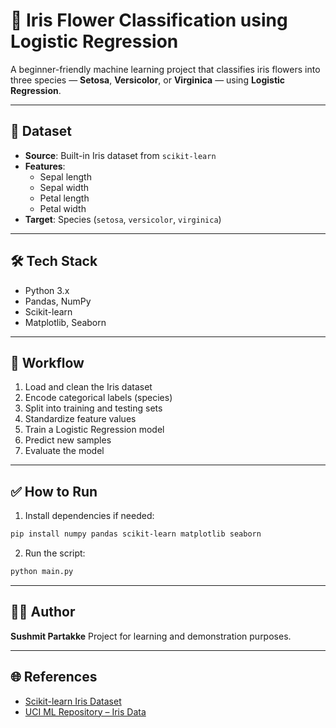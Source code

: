 # 🌸 Iris Flower Classification using Logistic Regression

A beginner-friendly machine learning project that classifies iris flowers into three species — **Setosa**, **Versicolor**, or **Virginica** — using **Logistic Regression**.

---

## 📁 Dataset

- **Source**: Built-in Iris dataset from `scikit-learn`
- **Features**:  
  - Sepal length  
  - Sepal width  
  - Petal length  
  - Petal width  
- **Target**: Species (`setosa`, `versicolor`, `virginica`)

---

## 🛠️ Tech Stack

- Python 3.x  
- Pandas, NumPy  
- Scikit-learn  
- Matplotlib, Seaborn  

---

## 🚀 Workflow

1. Load and clean the Iris dataset
2. Encode categorical labels (species)
3. Split into training and testing sets
4. Standardize feature values
5. Train a Logistic Regression model
6. Predict new samples
7. Evaluate the model

---

## ✅ How to Run

1. Install dependencies if needed:

```bash
pip install numpy pandas scikit-learn matplotlib seaborn
```

2. Run the script:

```bash
python main.py
```

---

## 👨‍💻 Author

**Sushmit Partakke**
Project for learning and demonstration purposes.

---

## 🌐 References

* [Scikit-learn Iris Dataset](https://scikit-learn.org/stable/auto_examples/datasets/plot_iris_dataset.html)
* [UCI ML Repository – Iris Data](https://archive.ics.uci.edu/ml/datasets/iris)



